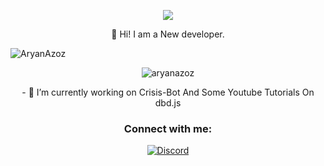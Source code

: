 <p align="center"> <img src="https://thumbs.gfycat.com/EthicalObedientCirriped-size_restricted.gif" /> </p>

<p align="center"> 👋 Hi! I am a New developer.</p>


<div align="left"><img alt="AryanAzoz"src="https://discord.c99.nl/widget/theme-2/717741628777037824.png"></div>



<p align="center"> <img src="https://komarev.com/ghpvc/?username=AryanAzoz&label=Profile%20views&color=0e75b6&style=flat" alt="aryanazoz" /> </p>

<p align="center"> - 🔭 I’m currently working on Crisis-Bot And Some Youtube Tutorials On dbd.js</p>



<h3 align="center">Connect with me:</h3>
<p align="center">
    <a href="https://discordapp.com/users/717741628777037824">
   <img alt="Discord" src="https://img.shields.io/badge/AryanAzoz%231617-Discord-%231c03fc'"></a>  
</p>
